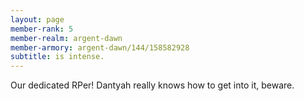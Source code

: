 ```yaml
---
layout: page
member-rank: 5
member-realm: argent-dawn
member-armory: argent-dawn/144/158582928
subtitle: is intense.
---
```


Our dedicated RPer!  Dantyah really knows how to get into it, beware.
